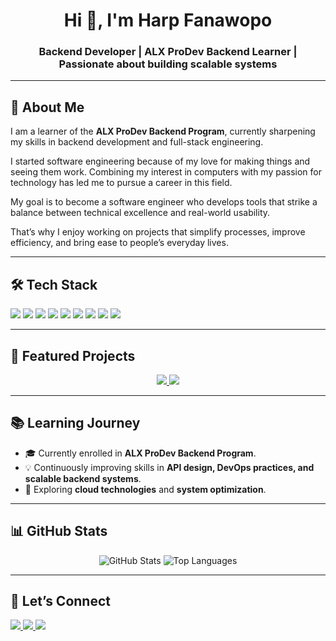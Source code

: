 <!-- Banner -->
<h1 align="center">Hi 👋, I'm Harp Fanawopo</h1>
<h3 align="center">Backend Developer | ALX ProDev Backend Learner | Passionate about building scalable systems</h3>

---

## 🚀 About Me

I am a learner of the **ALX ProDev Backend Program**, currently sharpening my skills in backend development and full-stack engineering.  

I started software engineering because of my love for making things and seeing them work. Combining my interest in computers with my passion for technology has led me to pursue a career in this field.  

My goal is to become a software engineer who develops tools that strike a balance between technical excellence and real-world usability.  

That’s why I enjoy working on projects that simplify processes, improve efficiency, and bring ease to people’s everyday lives.

---

## 🛠️ Tech Stack

<p align="left">
  <img src="https://img.shields.io/badge/Python-3670A0?style=for-the-badge&logo=python&logoColor=ffdd54"/>
  <img src="https://img.shields.io/badge/Django-092E20?style=for-the-badge&logo=django&logoColor=white"/>
  <img src="https://img.shields.io/badge/.NET-512BD4?style=for-the-badge&logo=dotnet&logoColor=white"/>
  <img src="https://img.shields.io/badge/React-20232A?style=for-the-badge&logo=react&logoColor=61DAFB"/>
  <img src="https://img.shields.io/badge/JavaScript-F7DF1E?style=for-the-badge&logo=javascript&logoColor=black"/>
  <img src="https://img.shields.io/badge/PostgreSQL-316192?style=for-the-badge&logo=postgresql&logoColor=white"/>
  <img src="https://img.shields.io/badge/Microsoft%20SQL%20Server-CC2927?style=for-the-badge&logo=microsoft%20sql%20server&logoColor=white"/>
  <img src="https://img.shields.io/badge/Docker-2496ED?style=for-the-badge&logo=docker&logoColor=white"/>
  <img src="https://img.shields.io/badge/Git-F05032?style=for-the-badge&logo=git&logoColor=white"/>
</p>

---

## 🌟 Featured Projects

<p align="center">
  <a href="https://github.com/harploid/kolotraker">
    <img src="https://github-readme-stats.vercel.app/api/pin/?username=harploid&repo=kolotraker&theme=tokyonight" />
  </a>
  <a href="https://github.com/harploid/cuisine-connect">
    <img src="https://github-readme-stats.vercel.app/api/pin/?username=harploid&repo=cuisine-connect&theme=tokyonight" />
  </a>
</p>

---

## 📚 Learning Journey

- 🎓 Currently enrolled in **ALX ProDev Backend Program**.  
- 💡 Continuously improving skills in **API design, DevOps practices, and scalable backend systems**.  
- 🌱 Exploring **cloud technologies** and **system optimization**.  

---

## 📊 GitHub Stats

<p align="center">
  <img src="https://github-readme-stats.vercel.app/api?username=harploid&show_icons=true&theme=tokyonight" alt="GitHub Stats"/>
  <img src="https://github-readme-stats.vercel.app/api/top-langs/?username=harploid&layout=compact&theme=tokyonight" alt="Top Languages"/>
</p>

---

## 🤝 Let’s Connect

<p align="left">
  <a href="https://www.linkedin.com/in/harp-fanawopo" target="_blank">
    <img src="https://img.shields.io/badge/LinkedIn-0077B5?style=for-the-badge&logo=linkedin&logoColor=white"/>
  </a>
  <a href="mailto:harp.fanawopo@gmail.com">
    <img src="https://img.shields.io/badge/Email-D14836?style=for-the-badge&logo=gmail&logoColor=white"/>
  </a>
  <a href="https://github.com/harploid">
    <img src="https://img.shields.io/badge/GitHub-100000?style=for-the-badge&logo=github&logoColor=white"/>
  </a>
</p>
